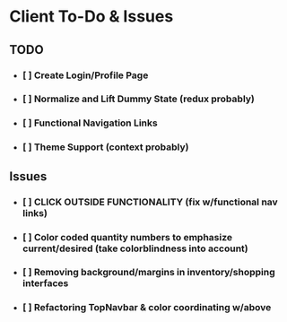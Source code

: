 # Client To-Do & Issues

## TODO
- ### [ ] Create Login/Profile Page
- ### [ ] Normalize and Lift Dummy State (redux probably)
- ### [ ] Functional Navigation Links
- ### [ ] Theme Support (context probably)

## Issues
- ### [ ] CLICK OUTSIDE FUNCTIONALITY (fix w/functional nav links)
- ### [ ] Color coded quantity numbers to emphasize current/desired (take colorblindness into account)
- ### [ ] Removing background/margins in inventory/shopping interfaces
- ### [ ] Refactoring TopNavbar & color coordinating w/above